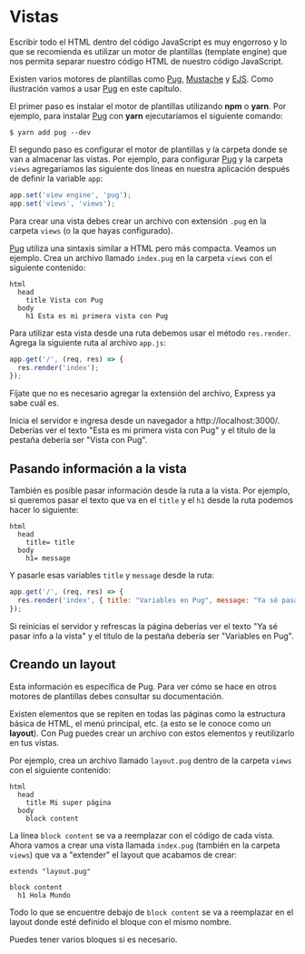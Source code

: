 # Vistas

Escribir todo el HTML dentro del código JavaScript es muy engorroso y lo que se recomienda es utilizar un motor de plantillas (template engine) que nos permita separar nuestro código HTML de nuestro código JavaScript.

Existen varios motores de plantillas como [Pug](https://pugjs.org/), [Mustache](https://github.com/janl/mustache.js) y [EJS](http://ejs.co/). Como ilustración vamos a usar [Pug](https://pugjs.org/) en este capítulo.

El primer paso es instalar el motor de plantillas utilizando **npm** o **yarn**. Por ejemplo, para instalar [Pug](https://pugjs.org/) con **yarn** ejecutaríamos el siguiente comando:

```shell
$ yarn add pug --dev
```

El segundo paso es configurar el motor de plantillas y la carpeta donde se van a almacenar las vistas. Por ejemplo, para configurar [Pug](https://pugjs.org/) y la carpeta `views` agregaríamos las siguiente dos líneas en nuestra aplicación después de definir la variable `app`:

```js
app.set('view engine', 'pug');
app.set('views', 'views');
```

Para crear una vista debes crear un archivo con extensión `.pug` en la carpeta `views` (o la que hayas configurado).

[Pug](https://pugjs.org/) utiliza una sintaxis similar a HTML pero más compacta. Veamos un ejemplo. Crea un archivo llamado `index.pug` en la carpeta `views` con el siguiente contenido:

```jade
html
  head
    title Vista con Pug
  body
    h1 Esta es mi primera vista con Pug
```

Para utilizar esta vista desde una ruta debemos usar el método `res.render`. Agrega la siguiente ruta al archivo `app.js`:

```js
app.get('/', (req, res) => {
  res.render('index');
});
```

Fíjate que no es necesario agregar la extensión del archivo, Express ya sabe cuál es.

Inicia el servidor e ingresa desde un navegador a http://localhost:3000/. Deberías ver el texto "Esta es mi primera vista con Pug" y el título de la pestaña debería ser "Vista con Pug".

## Pasando información a la vista

También es posible pasar información desde la ruta a la vista. Por ejemplo, si queremos pasar el texto que va en el `title` y el `h1` desde la ruta podemos hacer lo siguiente:

```jade
html
  head
    title= title
  body
    h1= message
```

Y pasarle esas variables `title` y `message` desde la ruta:

```js
app.get('/', (req, res) => {
  res.render('index', { title: "Variables en Pug", message: "Ya sé pasar info a la vista" });
});
```

Si reinicias el servidor y refrescas la página deberías ver el texto "Ya sé pasar info a la vista" y el título de la pestaña debería ser "Variables en Pug".

## Creando un layout

Esta información es específica de Pug. Para ver cómo se hace en otros motores de plantillas debes consultar su documentación.

Existen elementos que se repiten en todas las páginas como la estructura básica de HTML, el menú principal, etc. (a esto se le conoce como un **layout**). Con Pug puedes crear un archivo con estos elementos y reutilizarlo en tus vistas.

Por ejemplo, crea un archivo llamado `layout.pug` dentro de la carpeta `views` con el siguiente contenido:

```jade
html
  head
    title Mi super página
  body
    block content
```

La línea `block content` se va a reemplazar con el código de cada vista. Ahora vamos a crear una vista llamada `index.pug` (también en la carpeta `views`) que va a "extender" el layout que acabamos de crear:

```jade
extends "layout.pug"

block content
  h1 Hola Mundo
```

Todo lo que se encuentre debajo de `block content` se va a reemplazar en el layout donde esté definido el bloque con el mismo nombre.

Puedes tener varios bloques si es necesario.

